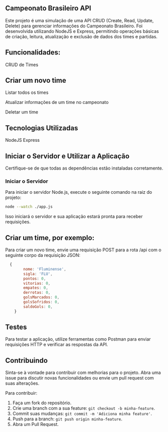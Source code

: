 ## Campeonato Brasileiro API
Este projeto é uma simulação de uma API CRUD (Create, Read, Update, Delete) para gerenciar informações do Campeonato Brasileiro. Foi desenvolvida utilizando NodeJS e Express, permitindo operações básicas de criação, leitura, atualização e exclusão de dados dos times e partidas.

## Funcionalidades:
CRUD de Times

## Criar um novo time
Listar todos os times

Atualizar informações de um time no campeonato

Deletar um time


## Tecnologias Utilizadas
NodeJS
Express

## Iniciar o Servidor e Utilizar a Aplicação

Certifique-se de que todas as dependências estão instaladas corretamente.

### Iniciar o Servidor

Para iniciar o servidor Node.js, execute o seguinte comando na raiz do projeto:

```bash
node --watch ./app.js
```
Isso iniciará o servidor e sua aplicação estará pronta para receber requisições.

## Criar um time, por exemplo:
Para criar um novo time, envie uma requisição POST para a rota /api com o seguinte corpo da requisição JSON:
```javascript
  {
        nome: 'Fluminense',
        sigla: 'FLU',
        pontos: 0,
        vitorias: 0,
        empates: 0,
        derrotas: 0,
        golsMarcados: 0,
        golsSofridos: 0,
        saldoGols: 0,
    }
```

## Testes
Para testar a aplicação, utilize ferramentas como Postman para enviar requisições HTTP e verificar as respostas da API.

## Contribuindo

Sinta-se à vontade para contribuir com melhorias para o projeto. Abra uma issue para discutir novas funcionalidades ou envie um pull request com suas alterações.

Para contribuir:

1. Faça um fork do repositório.
2. Crie uma branch com a sua feature: `git checkout -b minha-feature`.
3. Commit suas mudanças: `git commit -m 'Adiciona minha feature'`.
4. Push para a branch: `git push origin minha-feature`.
5. Abra um Pull Request.
